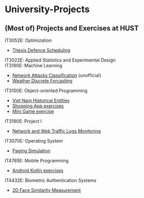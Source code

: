 # University-Projects
## (Most of) Projects and Exercises at HUST


IT3052E: Optimization
  - [Thesis Defence Scheduling](https://github.com/trung109/Fundamental-of-Optimization)

IT2022E: Applied Statistics and Experimental Design	\
IT3190E: Machine Learning 
  - [Network Attacks Classification](https://github.com/trung109/network-attack-detection) (unofficial)
  - [Weather Discrete Forcasting](https://github.com/trung109/ML-Project)

IT3100E: Object-oriented Programming
  - [Viet Nam Historical Entities](https://github.com/trung109/VietNamHistory)
  - [Shopping App exercises](https://github.com/trung109/Lab)
  - [Mini Game exercise](https://github.com/trung109/MiniGame)

IT3190E: Project I
  - [Network and Web Traffic Logs Monitoring](https://github.com/trung109/Project1-Group11-Service-log-program)

IT3070E: Operating System
  - [Paging Simulation](https://github.com/trung109/OS-paging)

IT4785E: Mobile Programming
  - [Android Kotlin exercises](https://github.com/trung109/Mobile-Programing)

IT4432E: Biometric Authentication Systems
  - [2D Face Similarity Measurement](https://github.com/trung109/2D-Face-Recognition)
  
















